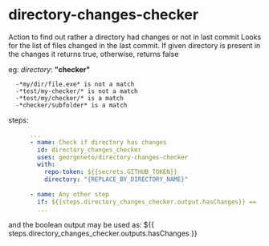 # directory-changes-checker

Action to find out rather a directory had changes or not in last commit
Looks for the list of files changed in the last commit. If given directory is present in the changes it returns true, otherwise, returns false

eg: *directory*: **"checker"**

      -*my/dir/file.exe* is not a match
      -*test/my-checker/* is not a match
      -*test/my/checker/* is a match
      -*checker/subfolder* is a match



steps:
```yaml
      ...
      - name: Check if directory has changes
        id: directory_changes_checker
        uses: georgeneto/directory-changes-checker
        with:
          repo-token: ${{secrets.GITHUB_TOKEN}}
          directory: "{REPLACE_BY_DIRECTORY_NAME}"
          
      - name: Any other step
        if: ${{steps.directory_changes_checker.output.hasChanges}} == 'true' #running other step only if directory is found in the list of files from last commit
        ...
```          
          
and the boolean output may be used as:
${{ steps.directory_changes_checker.outputs.hasChanges }} 
